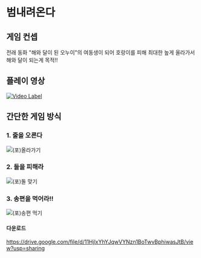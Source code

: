 # 범내려온다

## 게임 컨셉
전래 동화 "해와 달이 된 오누이"의 여동생이 되어 호랑이를 피해 최대한 높게 올라가서 해와 달이 되는게 목적!!

## 플레이 영상
[![Video Label](http://img.youtube.com/vi/ELa5dXsXFh0/0.jpg)](https://youtu.be/ELa5dXsXFh0?t=0s)

## 간단한 게임 방식

### 1. 줄을 오른다
![(포)올라가기](https://user-images.githubusercontent.com/77655332/224473448-e3bef4c8-66af-4719-85f6-adb2baebcb12.gif)

### 2. 돌을 피해라
![(포)돌 맞기](https://user-images.githubusercontent.com/77655332/224473732-e2c8e7a6-de8d-4c4b-841a-93b082ae0f43.gif)

### 3. 송편을 먹어라!!
![(포)송편 먹기](https://user-images.githubusercontent.com/77655332/224473806-e40848c1-1c6e-44e9-b430-129d04bc19f3.gif)

#### 다운로드
https://drive.google.com/file/d/11HjlxYhYJqwVYNzn1BoTwvBphiwasJtB/view?usp=sharing
